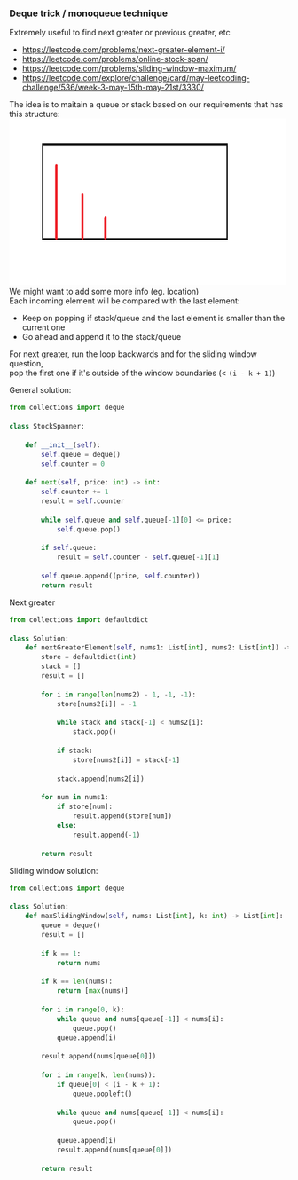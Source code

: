 ### Deque trick / monoqueue technique

Extremely useful to find next greater or previous greater, etc
* https://leetcode.com/problems/next-greater-element-i/
* https://leetcode.com/problems/online-stock-span/
* https://leetcode.com/problems/sliding-window-maximum/
* https://leetcode.com/explore/challenge/card/may-leetcoding-challenge/536/week-3-may-15th-may-21st/3330/

The idea is to maitain a queue or stack based on our requirements that has this structure: <br />
<img src="../../static/deque.png" height=300 width=500 /> <br />
We might want to add some more info (eg. location) <br />
Each incoming element will be compared with the last element: <br />
* Keep on popping if stack/queue and the last element is smaller than the current one
* Go ahead and append it to the stack/queue

For next greater, run the loop backwards and for the sliding window question, <br />
pop the first one if it's outside of the window boundaries (< `(i - k + 1)`)

General solution: 
```py
from collections import deque

class StockSpanner:

    def __init__(self):
        self.queue = deque()
        self.counter = 0

    def next(self, price: int) -> int:
        self.counter += 1
        result = self.counter
        
        while self.queue and self.queue[-1][0] <= price:
            self.queue.pop()
        
        if self.queue:
            result = self.counter - self.queue[-1][1]
        
        self.queue.append((price, self.counter))
        return result
```
Next greater
```py
from collections import defaultdict

class Solution:
    def nextGreaterElement(self, nums1: List[int], nums2: List[int]) -> List[int]:
        store = defaultdict(int)
        stack = []
        result = []
        
        for i in range(len(nums2) - 1, -1, -1):
            store[nums2[i]] = -1
            
            while stack and stack[-1] < nums2[i]:
                stack.pop()
            
            if stack:
                store[nums2[i]] = stack[-1]
            
            stack.append(nums2[i])
            
        for num in nums1:
            if store[num]:
                result.append(store[num])
            else:
                result.append(-1)
                
        return result
```
Sliding window solution: 
```py
from collections import deque

class Solution:
    def maxSlidingWindow(self, nums: List[int], k: int) -> List[int]:
        queue = deque()
        result = []
        
        if k == 1:
            return nums
        
        if k == len(nums):
            return [max(nums)]
        
        for i in range(0, k):
            while queue and nums[queue[-1]] < nums[i]:
                queue.pop()
            queue.append(i)
        
        result.append(nums[queue[0]])
        
        for i in range(k, len(nums)):            
            if queue[0] < (i - k + 1):
                queue.popleft()
                
            while queue and nums[queue[-1]] < nums[i]:
                queue.pop()
                
            queue.append(i)
            result.append(nums[queue[0]])
            
        return result
```